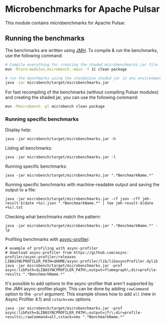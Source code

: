 <!--

    Licensed to the Apache Software Foundation (ASF) under one
    or more contributor license agreements.  See the NOTICE file
    distributed with this work for additional information
    regarding copyright ownership.  The ASF licenses this file
    to you under the Apache License, Version 2.0 (the
    "License"); you may not use this file except in compliance
    with the License.  You may obtain a copy of the License at

      http://www.apache.org/licenses/LICENSE-2.0

    Unless required by applicable law or agreed to in writing,
    software distributed under the License is distributed on an
    "AS IS" BASIS, WITHOUT WARRANTIES OR CONDITIONS OF ANY
    KIND, either express or implied.  See the License for the
    specific language governing permissions and limitations
    under the License.

-->

# Microbenchmarks for Apache Pulsar

This module contains microbenchmarks for Apache Pulsar.

## Running the benchmarks

The benchmarks are written using [JMH](http://openjdk.java.net/projects/code-tools/jmh/). To compile & run the benchmarks, use the following command:

```bash
# Compile everything for creating the shaded microbenchmarks.jar file
mvn -Pcore-modules,microbench,-main -T 1C clean package

# run the benchmarks using the standalone shaded jar in any environment
java -jar microbench/target/microbenchmarks.jar
```

For fast recompiling of the benchmarks (without compiling Pulsar modules) and creating the shaded jar, you can use the following command:

```bash
mvn -Pmicrobench -pl microbench clean package
```

### Running specific benchmarks

Display help:

```shell
java -jar microbench/target/microbenchmarks.jar -h
```

Listing all benchmarks:

```shell
java -jar microbench/target/microbenchmarks.jar -l
```

Running specific benchmarks:

```shell
java -jar microbench/target/microbenchmarks.jar ".*BenchmarkName.*"
```

Running specific benchmarks with machine-readable output and saving the output to a file:

```shell
java -jar microbench/target/microbenchmarks.jar -rf json -rff jmh-result-$(date +%s).json ".*BenchmarkName.*" | tee jmh-result-$(date +%s).txt
```

Checking what benchmarks match the pattern:

```shell
java -jar microbench/target/microbenchmarks.jar ".*BenchmarkName.*" -lp
```

Profiling benchmarks with [async-profiler](https://github.com/async-profiler/async-profiler):

```shell
# example of profiling with async-profiler
# download async-profiler from https://github.com/async-profiler/async-profiler/releases
LIBASYNCPROFILER_PATH=$HOME/async-profiler/lib/libasyncProfiler.dylib
java -jar microbench/target/microbenchmarks.jar -prof async:libPath=$LIBASYNCPROFILER_PATH\;output=flamegraph\;dir=profile-results ".*BenchmarkName.*"
```

It's possible to add options to the async-profiler that aren't supported by the JMH async-profiler plugin. This can be done by adding `rawCommand` option to the `-prof` argument. This example shows how to add `all` (new in Async Profiler 4.1) and `cstack=vmx` options.

```shell
java -jar microbench/target/microbenchmarks.jar -prof async:libPath=$LIBASYNCPROFILER_PATH\;output=jfr\;dir=profile-results\;rawCommand=all,cstack=vmx ".*BenchmarkName.*"
```